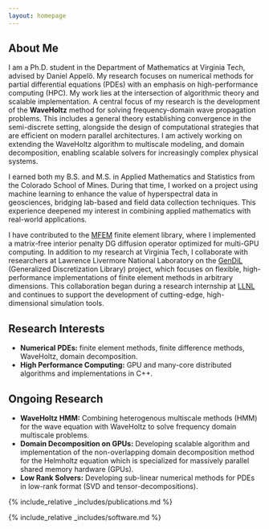 ```yaml
---
layout: homepage
---
```


## About Me

I am a Ph.D. student in the Department of Mathematics at Virginia Tech, advised by Daniel Appelö. My research focuses on numerical methods for partial differential equations (PDEs) with an emphasis on high-performance computing (HPC). My work lies at the intersection of algorithmic theory and scalable implementation. A central focus of my research is the development of the __WaveHoltz__ method for solving frequency-domain wave propagation problems. This includes a general theory establishing convergence in the semi-discrete setting, alongside the design of computational strategies that are efficient on modern parallel architectures. I am actively working on extending the WaveHoltz algorithm to multiscale modeling, and domain decomposition, enabling scalable solvers for increasingly complex physical systems.

I earned both my B.S. and M.S. in Applied Mathematics and Statistics from the Colorado School of Mines. During that time, I worked on a project using machine learning to enhance the value of hyperspectral data in geosciences, bridging lab-based and field data collection techniques. This experience deepened my interest in combining applied mathematics with real-world applications.

I have contributed to the [MFEM](https://mfem.org) finite element library, where I implemented a matrix-free interior penalty DG diffusion operator optimized for multi-GPU computing. In addition to my research at Virginia Tech, I collaborate with researchers at Lawrence Livermore National Laboratory on the [GenDiL](https://github.com/GenDiL/GenDiL) (Generalized Discretization Library) project, which focuses on flexible, high-performance implementations of finite element methods in arbitrary dimensions. This collaboration began during a research internship at [LLNL](https://www.llnl.gov) and continues to support the development of cutting-edge, high-dimensional simulation tools.

## Research Interests

- **Numerical PDEs:** finite element methods, finite difference methods, WaveHoltz, domain decomposition.
- **High Performance Computing:** GPU and many-core distributed algorithms and implementations in C++.

## Ongoing Research

- **WaveHoltz HMM:** Combining heterogenous multiscale methods (HMM) for the wave equation with WaveHoltz to solve frequency domain multiscale problems.
- **Domain Decomposition on GPUs:** Developing scalable algorithm and implementation of the non-overlapping domain decomposition method for the Helmholtz equation which is specialized for massively parallel shared memory hardware (GPUs).
- **Low Rank Solvers:** Developing sub-linear numerical methods for PDEs in low-rank format (SVD and tensor-decompositions).

{% include_relative _includes/publications.md %}

<!-- {% include_relative _includes/services.md %} -->

{% include_relative _includes/software.md %}
